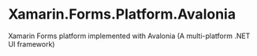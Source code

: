 # Xamarin.Forms.Platform.Avalonia
Xamarin Forms platform implemented with Avalonia (A multi-platform .NET UI framework)
